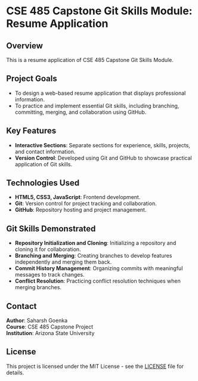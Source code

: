 # CSE 485 Capstone Git Skills Module: Resume Application

## Overview
This is a resume application of CSE 485 Capstone Git Skills Module.

## Project Goals
- To design a web-based resume application that displays professional information.
- To practice and implement essential Git skills, including branching, committing, merging, and collaboration using GitHub.

## Key Features
- **Interactive Sections**: Separate sections for experience, skills, projects, and contact information.
- **Version Control**: Developed using Git and GitHub to showcase practical application of Git skills.

## Technologies Used
- **HTML5, CSS3, JavaScript**: Frontend development.
- **Git**: Version control for project tracking and collaboration.
- **GitHub**: Repository hosting and project management.

## Git Skills Demonstrated
- **Repository Initialization and Cloning**: Initializing a repository and cloning it for collaboration.
- **Branching and Merging**: Creating branches to develop features independently and merging them back.
- **Commit History Management**: Organizing commits with meaningful messages to track changes.
- **Conflict Resolution**: Practicing conflict resolution techniques when merging branches.

## Contact
**Author**: Saharsh Goenka  
**Course**: CSE 485 Capstone Project  
**Institution**: Arizona State University

## License
This project is licensed under the MIT License - see the [LICENSE](LICENSE) file for details.

